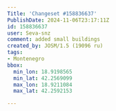 ```yaml
---
Title: 'Changeset #158836637'
PublishDate: 2024-11-06T23:17:11Z
id: 158836637
user: Seva-snz
comment: added small buildings
created_by: JOSM/1.5 (19096 ru)
tags:
- Montenegro
bbox:
  min_lon: 18.9198565
  min_lat: 42.2569099
  max_lon: 18.9211084
  max_lat: 42.2592153

---
```

